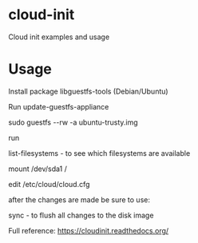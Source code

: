 # cloud-init
Cloud init examples and usage

# Usage
Install package libguestfs-tools (Debian/Ubuntu)

Run update-guestfs-appliance

sudo guestfs --rw -a ubuntu-trusty.img

run

list-filesystems - to see which filesystems are available

mount /dev/sda1 /

edit /etc/cloud/cloud.cfg

after the changes are made be sure to use:

sync - to flush all changes to the disk image

Full reference: https://cloudinit.readthedocs.org/
